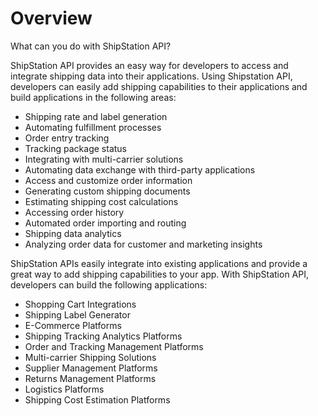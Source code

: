 # Overview

What can you do with ShipStation API?

ShipStation API provides an easy way for developers to access and integrate shipping data into their applications. Using Shipstation API, developers can easily add shipping capabilities to their applications and build applications in the following areas:

- Shipping rate and label generation
- Automating fulfillment processes
- Order entry tracking
- Tracking package status
- Integrating with multi-carrier solutions
- Automating data exchange with third-party applications
- Access and customize order information
- Generating custom shipping documents
- Estimating shipping cost calculations
- Accessing order history
- Automated order importing and routing
- Shipping data analytics
- Analyzing order data for customer and marketing insights

ShipStation APIs easily integrate into existing applications and provide a great way to add shipping capabilities to your app. With ShipStation API, developers can build the following applications:

- Shopping Cart Integrations
- Shipping Label Generator
- E-Commerce Platforms
- Shipping Tracking Analytics Platforms
- Order and Tracking Management Platforms
- Multi-carrier Shipping Solutions
- Supplier Management Platforms
- Returns Management Platforms
- Logistics Platforms
- Shipping Cost Estimation Platforms
